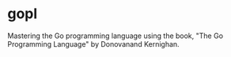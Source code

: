 # gopl

Mastering the Go programming language using the book, "The Go Programming Language" by Donovanand Kernighan.